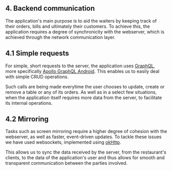 ## 4. Backend communication 
 
The application's main purpose is to aid the waiters by keeping track of their orders, bills and ultimately their customers. To achieve this, the application requires a degree of synchronicity with the webserver, which is achieved through the network communication layer.
 
## 4.1 Simple requests
 
For simple, short requests to the server, the application uses [GraphQL](https://graphql.org/), more specifically [Apollo GraphQL Android](https://www.apollographql.com/docs/android/). This enables us to easily deal with simple CRUD operations.
 
Such calls are being made everytime the user chooses to update, create or remove a table or any of its orders. As well as in a select few situations, when the application itself requires more data from the server, to facilitate its internal operations.
 
## 4.2 Mirroring
 
Tasks such as screen mirroring require a higher degree of cohesion with the webserver, as well as faster, event-driven updates. To tackle these issues we have used websockets, implemented using [okHttp](https://square.github.io/okhttp/). 
 
This allows us to sync the data received by the server, from the restaurant's clients, to the data of the application's user and thus allows for smooth and transparent communication between the parties involved.
